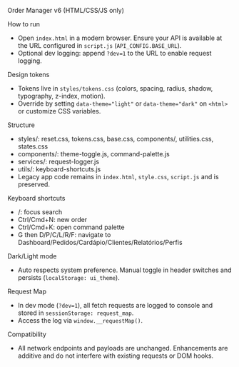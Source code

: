 Order Manager v6 (HTML/CSS/JS only)

How to run
- Open `index.html` in a modern browser. Ensure your API is available at the URL configured in `script.js` (`API_CONFIG.BASE_URL`).
- Optional dev logging: append `?dev=1` to the URL to enable request logging.

Design tokens
- Tokens live in `styles/tokens.css` (colors, spacing, radius, shadow, typography, z-index, motion).
- Override by setting `data-theme="light"` or `data-theme="dark"` on `<html>` or customize CSS variables.

Structure
- styles/: reset.css, tokens.css, base.css, components/, utilities.css, states.css
- components/: theme-toggle.js, command-palette.js
- services/: request-logger.js
- utils/: keyboard-shortcuts.js
- Legacy app code remains in `index.html`, `style.css`, `script.js` and is preserved.

Keyboard shortcuts
- /: focus search
- Ctrl/Cmd+N: new order
- Ctrl/Cmd+K: open command palette
- G then D/P/C/L/R/F: navigate to Dashboard/Pedidos/Cardápio/Clientes/Relatórios/Perfis

Dark/Light mode
- Auto respects system preference. Manual toggle in header switches and persists (`localStorage: ui_theme`).

Request Map
- In dev mode (`?dev=1`), all fetch requests are logged to console and stored in `sessionStorage: request_map`.
- Access the log via `window.__requestMap()`.

Compatibility
- All network endpoints and payloads are unchanged. Enhancements are additive and do not interfere with existing requests or DOM hooks.
